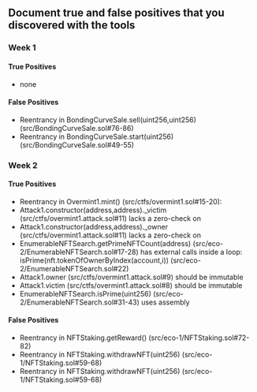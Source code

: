 ## Document true and false positives that you discovered with the tools

### Week 1

#### True Positives

- none

#### False Positives

- Reentrancy in BondingCurveSale.sell(uint256,uint256) (src/BondingCurveSale.sol#76-86)
- Reentrancy in BondingCurveSale.start(uint256) (src/BondingCurveSale.sol#49-55)

### Week 2

#### True Positives

- Reentrancy in Overmint1.mint() (src/ctfs/overmint1.sol#15-20):
- Attack1.constructor(address,address)._victim (src/ctfs/overmint1.attack.sol#11) lacks a zero-check on
- Attack1.constructor(address,address)._owner (src/ctfs/overmint1.attack.sol#11) lacks a zero-check on
- EnumerableNFTSearch.getPrimeNFTCount(address) (src/eco-2/EnumerableNFTSearch.sol#17-28) has external calls inside a loop: isPrime(nft.tokenOfOwnerByIndex(account,i)) (src/eco-2/EnumerableNFTSearch.sol#22)
- Attack1.owner (src/ctfs/overmint1.attack.sol#9) should be immutable
- Attack1.victim (src/ctfs/overmint1.attack.sol#8) should be immutable
- EnumerableNFTSearch.isPrime(uint256) (src/eco-2/EnumerableNFTSearch.sol#31-43) uses assembly

#### False Positives

- Reentrancy in NFTStaking.getReward() (src/eco-1/NFTStaking.sol#72-82)
- Reentrancy in NFTStaking.withdrawNFT(uint256) (src/eco-1/NFTStaking.sol#59-68)
- Reentrancy in NFTStaking.withdrawNFT(uint256) (src/eco-1/NFTStaking.sol#59-68)

